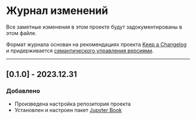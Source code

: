 # Журнал изменений

Все заметные изменения в этом проекте будут задокументированы в этом файле.

Формат журнала основан на рекомендациях проекта [Keep a Changelog](https://keepachangelog.com/ru/1.1.0/) и
придерживается [семантического управления версиями](https://semver.org/lang/ru/).

---

## [0.1.0] - 2023.12.31

### Добавлено

- Произведена настройка репозитория проекта
- Установлен и настроен пакет [Jupyter Book](https://jupyterbook.org/)
